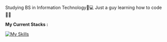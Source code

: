 Studying BS in Information Technology📝💻
Just a guy learning how to code👨‍💻

**My Current Stacks :**

[![My Skills](https://skillicons.dev/icons?i=html,css,js,bootstrap,java,python,php,nodejs,cpp,mysql,express)](https://skillicons.dev)
<!---
alecxander567/alecxander567 is a ✨ special ✨ repository because its `README.md` (this file) appears on your GitHub profile.
You can click the Preview link to take a look at your changes.
--->
